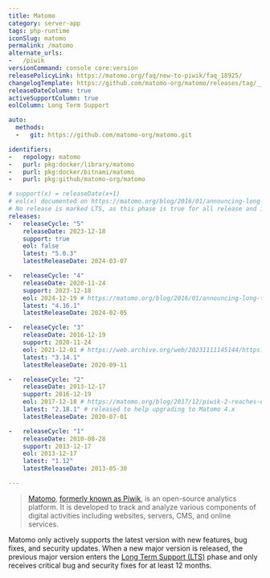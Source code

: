 ```yaml
---
title: Matomo
category: server-app
tags: php-runtime
iconSlug: matomo
permalink: /matomo
alternate_urls:
-   /piwik
versionCommand: console core:version
releasePolicyLink: https://matomo.org/faq/new-to-piwik/faq_18925/
changelogTemplate: https://github.com/matomo-org/matomo/releases/tag/__LATEST__
releaseDateColumn: true
activeSupportColumn: true
eolColumn: Long Term Support

auto:
  methods:
  -   git: https://github.com/matomo-org/matomo.git

identifiers:
-   repology: matomo
-   purl: pkg:docker/library/matomo
-   purl: pkg:docker/bitnami/matomo
-   purl: pkg:github/matomo-org/matomo

# support(x) = releaseDate(x+1)
# eol(x) documented on https://matomo.org/blog/2016/01/announcing-long-term-support-in-matomo-the-analytics-platform-for-your-mission-critical-projects/
# No release is marked LTS, as this phase is true for all release and is considered here as the security support phase.
releases:
-   releaseCycle: "5"
    releaseDate: 2023-12-18
    support: true
    eol: false
    latest: "5.0.3"
    latestReleaseDate: 2024-03-07

-   releaseCycle: "4"
    releaseDate: 2020-11-24
    support: 2023-12-18
    eol: 2024-12-19 # https://matomo.org/blog/2016/01/announcing-long-term-support-in-matomo-the-analytics-platform-for-your-mission-critical-projects/
    latest: "4.16.1"
    latestReleaseDate: 2024-02-05

-   releaseCycle: "3"
    releaseDate: 2016-12-19
    support: 2020-11-24
    eol: 2021-12-01 # https://web.archive.org/web/20231111145144/https://matomo.org/blog/2016/01/announcing-long-term-support-in-matomo-the-analytics-platform-for-your-mission-critical-projects/
    latest: "3.14.1"
    latestReleaseDate: 2020-09-11

-   releaseCycle: "2"
    releaseDate: 2013-12-17
    support: 2016-12-19
    eol: 2017-12-18 # https://matomo.org/blog/2017/12/piwik-2-reaches-end-life-soon-december-2017-update-now/
    latest: "2.18.1" # released to help upgrading to Matomo 4.x
    latestReleaseDate: 2020-07-01

-   releaseCycle: "1"
    releaseDate: 2010-08-28
    support: 2013-12-17
    eol: 2013-12-17
    latest: "1.12"
    latestReleaseDate: 2013-05-30

---
```


> [Matomo](https://matomo.org/), [formerly known as Piwik](https://matomo.org/blog/2018/01/piwik-is-now-matomo/),
> is an open-source analytics platform. It is developed to track and analyze various components of
> digital activities including websites, servers, CMS, and online services.

Matomo only actively supports the latest version with new features, bug fixes, and security updates.
When a new major version is released, the previous major version enters the [Long Term Support
(LTS)](https://matomo.org/blog/2016/01/announcing-long-term-support-in-matomo-the-analytics-platform-for-your-mission-critical-projects/)
phase and only receives critical bug and security fixes for at least 12 months.
